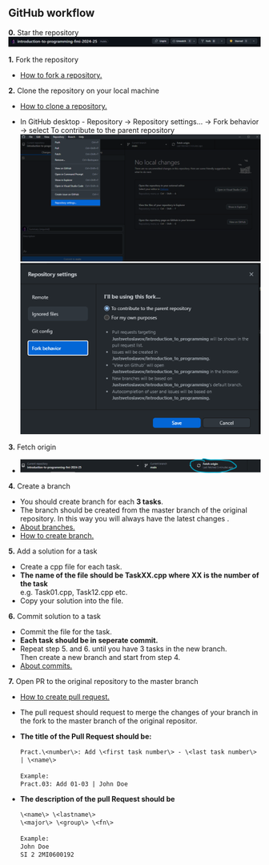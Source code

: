 ## GitHub workflow

**0.** Star the repository
![image](images/star-repo.png)

**1.** Fork the repository

- [How to fork a repository.](https://docs.github.com/en/get-started/quickstart/fork-a-repo)

**2.** Clone the repository on your local machine

- [How to clone a repository.](https://docs.github.com/en/repositories/creating-and-managing-repositories/cloning-a-repository)

- In GitHub desktop - Repository -> Repository settings... -> Fork behavior -> select To contribute to the parent repository
  ![repo menu](images/repository-settings-menu.png)
  ![repo-settings](images/repository-fork-settings.png)

**3.** Fetch origin

- ![fetch origin](images/fetch-origin.png)

**4.** Create a branch

- You should create branch for each **3 tasks**.
- The branch should be created from the master branch of the original repository. In this way you will always have the latest changes .
- [About branches.](https://docs.github.com/en/pull-requests/collaborating-with-pull-requests/proposing-changes-to-your-work-with-pull-requests/about-branches)
- [How to create branch.](https://docs.github.com/en/desktop/contributing-and-collaborating-using-github-desktop/making-changes-in-a-branch/managing-branches#creating-a-branch)

**5.** Add a solution for a task

- Create a cpp file for each task.
- **The name of the file should be TaskXX.cpp where XX is the number of the task**<br> e.g. Task01.cpp, Task12.cpp etc.
- Copy your solution into the file.

**6.** Commit solution to a task

- Commit the file for the task.
- **Each task should be in seperate commit.**
- Repeat step 5. and 6. until you have 3 tasks in the new branch. <br />
  Then create a new branch and start from step 4.
- [About commits.](https://docs.github.com/en/desktop/contributing-and-collaborating-using-github-desktop/making-changes-in-a-branch/committing-and-reviewing-changes-to-your-project#about-commits)

**7.** Open PR to the original repository to the master branch

- [How to create pull request.](https://docs.github.com/en/pull-requests/collaborating-with-pull-requests/proposing-changes-to-your-work-with-pull-requests/creating-a-pull-request)
- The pull request should request to merge the changes of your branch in the fork to the master branch of the original repositor.
- **The title of the Pull Request should be:**

  ```
  Pract.\<number\>: Add \<first task number\> - \<last task number\> | \<name\>

  Example:
  Pract.03: Add 01-03 | John Doe
  ```

- **The description of the pull Request should be**

  ```
  \<name\> \<lastname\>
  \<major\> \<group\> \<fn\>

  Example:
  John Doe
  SI 2 2MI0600192
  ```
